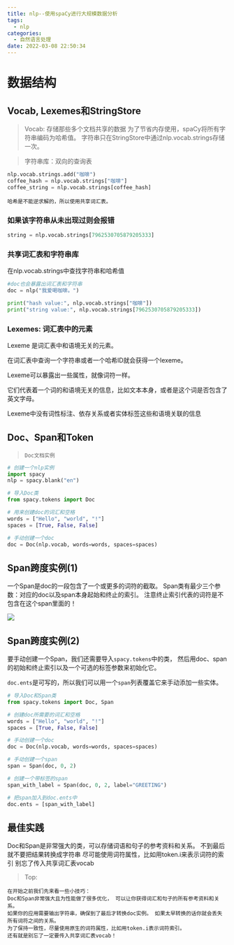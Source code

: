 ```yaml
---
title: nlp--使用spaCy进行大规模数据分析
tags:
  - nlp
categories:
  - 自然语言处理 
date: 2022-03-08 22:50:34
---
```

 
# 数据结构 

##  Vocab, Lexemes和StringStore
>Vocab: 存储那些多个文档共享的数据
为了节省内存使用，spaCy将所有字符串编码为哈希值。
字符串只在StringStore中通过nlp.vocab.strings存储一次。

>字符串库：双向的查询表

```python
nlp.vocab.strings.add("咖啡")
coffee_hash = nlp.vocab.strings["咖啡"]
coffee_string = nlp.vocab.strings[coffee_hash]
```

`哈希是不能逆求解的，所以使用共享词汇表。`

### 如果该字符串从未出现过则会报错
```python
string = nlp.vocab.strings[7962530705879205333]
```

### 共享词汇表和字符串库
在nlp.vocab.strings中查找字符串和哈希值

```python
#doc也会暴露出词汇表和字符串
doc = nlp("我爱喝咖啡。")

print("hash value:", nlp.vocab.strings["咖啡"])
print("string value:", nlp.vocab.strings[7962530705879205333])
```

### Lexemes: 词汇表中的元素
Lexeme 是词汇表中和语境无关的元素。

在词汇表中查询一个字符串或者一个哈希ID就会获得一个lexeme。

Lexeme可以暴露出一些属性，就像词符一样。

它们代表着一个词的和语境无关的信息，比如文本本身，或者是这个词是否包含了英文字母。

Lexeme中没有词性标注、依存关系或者实体标签这些和语境关联的信息


## Doc、Span和Token

> `Doc文档实例`
```python
# 创建一个nlp实例
import spacy
nlp = spacy.blank("en")

# 导入Doc类
from spacy.tokens import Doc

# 用来创建doc的词汇和空格
words = ["Hello", "world", "!"]
spaces = [True, False, False]

# 手动创建一个doc
doc = Doc(nlp.vocab, words=words, spaces=spaces)
```
## Span跨度实例(1)
一个Span是doc的一段包含了一个或更多的词符的截取。 
Span类有最少三个参数：对应的doc以及span本身起始和终止的索引。 
注意终止索引代表的词符是不包含在这个span里面的！

![](https://course.spacy.io/span_indices.png)

## Span跨度实例(2)
要手动创建一个Span，我们还需要导入`spacy.tokens`中的类， 
然后用doc、span的初始和终止索引以及一个可选的标签参数来初始化它。

`doc.ents`是可写的，所以我们可以用一个`span`列表覆盖它来手动添加一些实体。

```python
# 导入Doc和Span类
from spacy.tokens import Doc, Span

# 创建doc所需要的词汇和空格
words = ["Hello", "world", "!"]
spaces = [True, False, False]

# 手动创建一个doc
doc = Doc(nlp.vocab, words=words, spaces=spaces)

# 手动创建一个span
span = Span(doc, 0, 2)

# 创建一个带标签的span
span_with_label = Span(doc, 0, 2, label="GREETING")

# 把span加入到doc.ents中
doc.ents = [span_with_label]
```

## 最佳实践
Doc和Span是非常强大的类，可以存储词语和句子的参考资料和关系。
不到最后就不要把结果转换成字符串
尽可能使用词符属性，比如用token.i来表示词符的索引
别忘了传入共享词汇表vocab

>Top:
```text
在开始之前我们先来看一些小技巧：
Doc和Span非常强大且为性能做了很多优化， 可以让你获得词汇和句子的所有参考资料和关系。
如果你的应用需要输出字符串，确保到了最后才转换doc实例。 如果太早转换的话你就会丢失所有词符之间的关系。
为了保持一致性，尽量使用原生的词符属性，比如用token.i表示词符索引。
还有就是别忘了一定要传入共享词汇表vocab！
```
